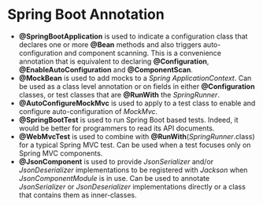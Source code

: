 ﻿# Spring Boot Annotation
  - **@SpringBootApplication** is used to indicate a configuration class that declares one or more **@Bean** methods and also triggers auto-configuration and component scanning. This is a convenience annotation that is equivalent to declaring **@Configuration**, **@EnableAutoConfiguration** and **@ComponentScan**.
  - **@MockBean** is used to add mocks to a *Spring ApplicationContext*. Can be used as a class level annotation or on fields in either **@Configuration** classes, or test classes that are **@RunWith** the *SpringRunner*.
  - **@AutoConfigureMockMvc** is used to apply to a test class to enable and configure auto-configuration of *MockMvc*.
  - **@SpringBootTest** is used to run Spring Boot based tests. Indeed, it would be better for programmers to read its API documents.
  - **@WebMvcTest** is used to combine with **@RunWith**(*SpringRunner*.class) for a typical Spring MVC test. Can be used when a test focuses only on Spring MVC components.
  - **@JsonComponent** is used to provide *JsonSerializer* and/or *JsonDeserializer* implementations to be registered with *Jackson* when *JsonComponentModule* is in use. Can be used to annotate *JsonSerializer* or *JsonDeserializer* implementations directly or a class that contains them as inner-classes.
  